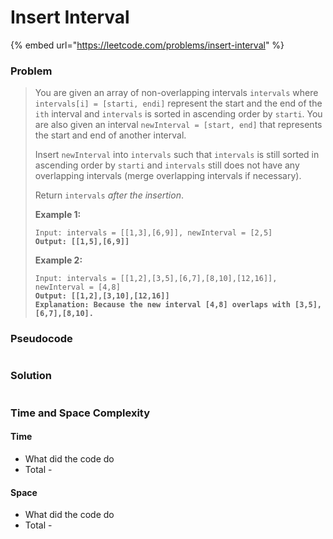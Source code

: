 # Insert Interval

{% embed url="https://leetcode.com/problems/insert-interval" %}

### Problem

> You are given an array of non-overlapping intervals `intervals` where `intervals[i] = [starti, endi]` represent the start and the end of the `ith` interval and `intervals` is sorted in ascending order by `starti`. You are also given an interval `newInterval = [start, end]` that represents the start and end of another interval.
>
> Insert `newInterval` into `intervals` such that `intervals` is still sorted in ascending order by `starti` and `intervals` still does not have any overlapping intervals (merge overlapping intervals if necessary).
>
> Return `intervals` _after the insertion_.
>
> &#x20;
>
> **Example 1:**
>
> <pre><code>Input: intervals = [[1,3],[6,9]], newInterval = [2,5]
> <strong>Output: [[1,5],[6,9]]</strong></code></pre>
>
> **Example 2:**
>
> <pre><code>Input: intervals = [[1,2],[3,5],[6,7],[8,10],[12,16]], newInterval = [4,8]
> <strong>Output: [[1,2],[3,10],[12,16]]
> </strong><strong>Explanation: Because the new interval [4,8] overlaps with [3,5],[6,7],[8,10].</strong></code></pre>

### Pseudocode

```
```

### Solution

```
```

### Time and Space Complexity

#### Time

* What did the code do
* Total -

#### Space

* What did the code do
* Total -
